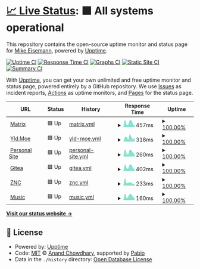 # [📈 Live Status](https://demo.upptime.js.org): <!--live status--> **🟩 All systems operational**

This repository contains the open-source uptime monitor and status page for [Mike Eisemann](https://michaeleisemann.com/), powered by [Upptime](https://github.com/upptime/upptime).

[![Uptime CI](https://github.com/androidkitkat/upptime/workflows/Uptime%20CI/badge.svg)](https://github.com/androidkitkat/upptime/actions?query=workflow%3A%22Uptime+CI%22)
[![Response Time CI](https://github.com/androidkitkat/upptime/workflows/Response%20Time%20CI/badge.svg)](https://github.com/androidkitkat/upptime/actions?query=workflow%3A%22Response+Time+CI%22)
[![Graphs CI](https://github.com/androidkitkat/upptime/workflows/Graphs%20CI/badge.svg)](https://github.com/androidkitkat/upptime/actions?query=workflow%3A%22Graphs+CI%22)
[![Static Site CI](https://github.com/androidkitkat/upptime/workflows/Static%20Site%20CI/badge.svg)](https://github.com/androidkitkat/upptime/actions?query=workflow%3A%22Static+Site+CI%22)
[![Summary CI](https://github.com/androidkitkat/upptime/workflows/Summary%20CI/badge.svg)](https://github.com/androidkitkat/upptime/actions?query=workflow%3A%22Summary+CI%22)

With [Upptime](https://upptime.js.org), you can get your own unlimited and free uptime monitor and status page, powered entirely by a GitHub repository. We use [Issues](https://github.com/androidkitkat/upptime/issues) as incident reports, [Actions](https://github.com/androidkitkat/upptime/actions) as uptime monitors, and [Pages](https://demo.upptime.js.org) for the status page.

<!--start: status pages-->
<!-- This summary is generated by Upptime (https://github.com/upptime/upptime) -->
<!-- Do not edit this manually, your changes will be overwritten -->
<!-- prettier-ignore -->
| URL | Status | History | Response Time | Uptime |
| --- | ------ | ------- | ------------- | ------ |
| <img alt="" src="https://icons.duckduckgo.com/ip3/matrix.eisemann.us.ico" height="13"> [Matrix](https://matrix.eisemann.us) | 🟩 Up | [matrix.yml](https://github.com/AndroidKitKat/upptime/commits/HEAD/history/matrix.yml) | <details><summary><img alt="Response time graph" src="./graphs/matrix/response-time-week.png" height="20"> 457ms</summary><br><a href="https://status.michaeleisemann.com/history/matrix"><img alt="Response time 423" src="https://img.shields.io/endpoint?url=https%3A%2F%2Fraw.githubusercontent.com%2FAndroidKitKat%2Fupptime%2FHEAD%2Fapi%2Fmatrix%2Fresponse-time.json"></a><br><a href="https://status.michaeleisemann.com/history/matrix"><img alt="24-hour response time 226" src="https://img.shields.io/endpoint?url=https%3A%2F%2Fraw.githubusercontent.com%2FAndroidKitKat%2Fupptime%2FHEAD%2Fapi%2Fmatrix%2Fresponse-time-day.json"></a><br><a href="https://status.michaeleisemann.com/history/matrix"><img alt="7-day response time 457" src="https://img.shields.io/endpoint?url=https%3A%2F%2Fraw.githubusercontent.com%2FAndroidKitKat%2Fupptime%2FHEAD%2Fapi%2Fmatrix%2Fresponse-time-week.json"></a><br><a href="https://status.michaeleisemann.com/history/matrix"><img alt="30-day response time 408" src="https://img.shields.io/endpoint?url=https%3A%2F%2Fraw.githubusercontent.com%2FAndroidKitKat%2Fupptime%2FHEAD%2Fapi%2Fmatrix%2Fresponse-time-month.json"></a><br><a href="https://status.michaeleisemann.com/history/matrix"><img alt="1-year response time 423" src="https://img.shields.io/endpoint?url=https%3A%2F%2Fraw.githubusercontent.com%2FAndroidKitKat%2Fupptime%2FHEAD%2Fapi%2Fmatrix%2Fresponse-time-year.json"></a></details> | <details><summary><a href="https://status.michaeleisemann.com/history/matrix">100.00%</a></summary><a href="https://status.michaeleisemann.com/history/matrix"><img alt="All-time uptime 99.55%" src="https://img.shields.io/endpoint?url=https%3A%2F%2Fraw.githubusercontent.com%2FAndroidKitKat%2Fupptime%2FHEAD%2Fapi%2Fmatrix%2Fuptime.json"></a><br><a href="https://status.michaeleisemann.com/history/matrix"><img alt="24-hour uptime 100.00%" src="https://img.shields.io/endpoint?url=https%3A%2F%2Fraw.githubusercontent.com%2FAndroidKitKat%2Fupptime%2FHEAD%2Fapi%2Fmatrix%2Fuptime-day.json"></a><br><a href="https://status.michaeleisemann.com/history/matrix"><img alt="7-day uptime 100.00%" src="https://img.shields.io/endpoint?url=https%3A%2F%2Fraw.githubusercontent.com%2FAndroidKitKat%2Fupptime%2FHEAD%2Fapi%2Fmatrix%2Fuptime-week.json"></a><br><a href="https://status.michaeleisemann.com/history/matrix"><img alt="30-day uptime 99.73%" src="https://img.shields.io/endpoint?url=https%3A%2F%2Fraw.githubusercontent.com%2FAndroidKitKat%2Fupptime%2FHEAD%2Fapi%2Fmatrix%2Fuptime-month.json"></a><br><a href="https://status.michaeleisemann.com/history/matrix"><img alt="1-year uptime 99.55%" src="https://img.shields.io/endpoint?url=https%3A%2F%2Fraw.githubusercontent.com%2FAndroidKitKat%2Fupptime%2FHEAD%2Fapi%2Fmatrix%2Fuptime-year.json"></a></details>
| <img alt="" src="https://icons.duckduckgo.com/ip3/yld.moe.ico" height="13"> [Yld.Moe](https://yld.moe) | 🟩 Up | [yld-moe.yml](https://github.com/AndroidKitKat/upptime/commits/HEAD/history/yld-moe.yml) | <details><summary><img alt="Response time graph" src="./graphs/yld-moe/response-time-week.png" height="20"> 318ms</summary><br><a href="https://status.michaeleisemann.com/history/yld-moe"><img alt="Response time 471" src="https://img.shields.io/endpoint?url=https%3A%2F%2Fraw.githubusercontent.com%2FAndroidKitKat%2Fupptime%2FHEAD%2Fapi%2Fyld-moe%2Fresponse-time.json"></a><br><a href="https://status.michaeleisemann.com/history/yld-moe"><img alt="24-hour response time 273" src="https://img.shields.io/endpoint?url=https%3A%2F%2Fraw.githubusercontent.com%2FAndroidKitKat%2Fupptime%2FHEAD%2Fapi%2Fyld-moe%2Fresponse-time-day.json"></a><br><a href="https://status.michaeleisemann.com/history/yld-moe"><img alt="7-day response time 318" src="https://img.shields.io/endpoint?url=https%3A%2F%2Fraw.githubusercontent.com%2FAndroidKitKat%2Fupptime%2FHEAD%2Fapi%2Fyld-moe%2Fresponse-time-week.json"></a><br><a href="https://status.michaeleisemann.com/history/yld-moe"><img alt="30-day response time 501" src="https://img.shields.io/endpoint?url=https%3A%2F%2Fraw.githubusercontent.com%2FAndroidKitKat%2Fupptime%2FHEAD%2Fapi%2Fyld-moe%2Fresponse-time-month.json"></a><br><a href="https://status.michaeleisemann.com/history/yld-moe"><img alt="1-year response time 471" src="https://img.shields.io/endpoint?url=https%3A%2F%2Fraw.githubusercontent.com%2FAndroidKitKat%2Fupptime%2FHEAD%2Fapi%2Fyld-moe%2Fresponse-time-year.json"></a></details> | <details><summary><a href="https://status.michaeleisemann.com/history/yld-moe">100.00%</a></summary><a href="https://status.michaeleisemann.com/history/yld-moe"><img alt="All-time uptime 100.00%" src="https://img.shields.io/endpoint?url=https%3A%2F%2Fraw.githubusercontent.com%2FAndroidKitKat%2Fupptime%2FHEAD%2Fapi%2Fyld-moe%2Fuptime.json"></a><br><a href="https://status.michaeleisemann.com/history/yld-moe"><img alt="24-hour uptime 100.00%" src="https://img.shields.io/endpoint?url=https%3A%2F%2Fraw.githubusercontent.com%2FAndroidKitKat%2Fupptime%2FHEAD%2Fapi%2Fyld-moe%2Fuptime-day.json"></a><br><a href="https://status.michaeleisemann.com/history/yld-moe"><img alt="7-day uptime 100.00%" src="https://img.shields.io/endpoint?url=https%3A%2F%2Fraw.githubusercontent.com%2FAndroidKitKat%2Fupptime%2FHEAD%2Fapi%2Fyld-moe%2Fuptime-week.json"></a><br><a href="https://status.michaeleisemann.com/history/yld-moe"><img alt="30-day uptime 100.00%" src="https://img.shields.io/endpoint?url=https%3A%2F%2Fraw.githubusercontent.com%2FAndroidKitKat%2Fupptime%2FHEAD%2Fapi%2Fyld-moe%2Fuptime-month.json"></a><br><a href="https://status.michaeleisemann.com/history/yld-moe"><img alt="1-year uptime 100.00%" src="https://img.shields.io/endpoint?url=https%3A%2F%2Fraw.githubusercontent.com%2FAndroidKitKat%2Fupptime%2FHEAD%2Fapi%2Fyld-moe%2Fuptime-year.json"></a></details>
| <img alt="" src="https://icons.duckduckgo.com/ip3/michaeleisemann.com.ico" height="13"> [Personal Site](https://michaeleisemann.com) | 🟩 Up | [personal-site.yml](https://github.com/AndroidKitKat/upptime/commits/HEAD/history/personal-site.yml) | <details><summary><img alt="Response time graph" src="./graphs/personal-site/response-time-week.png" height="20"> 260ms</summary><br><a href="https://status.michaeleisemann.com/history/personal-site"><img alt="Response time 235" src="https://img.shields.io/endpoint?url=https%3A%2F%2Fraw.githubusercontent.com%2FAndroidKitKat%2Fupptime%2FHEAD%2Fapi%2Fpersonal-site%2Fresponse-time.json"></a><br><a href="https://status.michaeleisemann.com/history/personal-site"><img alt="24-hour response time 189" src="https://img.shields.io/endpoint?url=https%3A%2F%2Fraw.githubusercontent.com%2FAndroidKitKat%2Fupptime%2FHEAD%2Fapi%2Fpersonal-site%2Fresponse-time-day.json"></a><br><a href="https://status.michaeleisemann.com/history/personal-site"><img alt="7-day response time 260" src="https://img.shields.io/endpoint?url=https%3A%2F%2Fraw.githubusercontent.com%2FAndroidKitKat%2Fupptime%2FHEAD%2Fapi%2Fpersonal-site%2Fresponse-time-week.json"></a><br><a href="https://status.michaeleisemann.com/history/personal-site"><img alt="30-day response time 235" src="https://img.shields.io/endpoint?url=https%3A%2F%2Fraw.githubusercontent.com%2FAndroidKitKat%2Fupptime%2FHEAD%2Fapi%2Fpersonal-site%2Fresponse-time-month.json"></a><br><a href="https://status.michaeleisemann.com/history/personal-site"><img alt="1-year response time 235" src="https://img.shields.io/endpoint?url=https%3A%2F%2Fraw.githubusercontent.com%2FAndroidKitKat%2Fupptime%2FHEAD%2Fapi%2Fpersonal-site%2Fresponse-time-year.json"></a></details> | <details><summary><a href="https://status.michaeleisemann.com/history/personal-site">100.00%</a></summary><a href="https://status.michaeleisemann.com/history/personal-site"><img alt="All-time uptime 99.65%" src="https://img.shields.io/endpoint?url=https%3A%2F%2Fraw.githubusercontent.com%2FAndroidKitKat%2Fupptime%2FHEAD%2Fapi%2Fpersonal-site%2Fuptime.json"></a><br><a href="https://status.michaeleisemann.com/history/personal-site"><img alt="24-hour uptime 100.00%" src="https://img.shields.io/endpoint?url=https%3A%2F%2Fraw.githubusercontent.com%2FAndroidKitKat%2Fupptime%2FHEAD%2Fapi%2Fpersonal-site%2Fuptime-day.json"></a><br><a href="https://status.michaeleisemann.com/history/personal-site"><img alt="7-day uptime 100.00%" src="https://img.shields.io/endpoint?url=https%3A%2F%2Fraw.githubusercontent.com%2FAndroidKitKat%2Fupptime%2FHEAD%2Fapi%2Fpersonal-site%2Fuptime-week.json"></a><br><a href="https://status.michaeleisemann.com/history/personal-site"><img alt="30-day uptime 99.73%" src="https://img.shields.io/endpoint?url=https%3A%2F%2Fraw.githubusercontent.com%2FAndroidKitKat%2Fupptime%2FHEAD%2Fapi%2Fpersonal-site%2Fuptime-month.json"></a><br><a href="https://status.michaeleisemann.com/history/personal-site"><img alt="1-year uptime 99.65%" src="https://img.shields.io/endpoint?url=https%3A%2F%2Fraw.githubusercontent.com%2FAndroidKitKat%2Fupptime%2FHEAD%2Fapi%2Fpersonal-site%2Fuptime-year.json"></a></details>
| <img alt="" src="https://icons.duckduckgo.com/ip3/code.michaeleisemann.com.ico" height="13"> [Gitea](https://code.michaeleisemann.com) | 🟩 Up | [gitea.yml](https://github.com/AndroidKitKat/upptime/commits/HEAD/history/gitea.yml) | <details><summary><img alt="Response time graph" src="./graphs/gitea/response-time-week.png" height="20"> 402ms</summary><br><a href="https://status.michaeleisemann.com/history/gitea"><img alt="Response time 390" src="https://img.shields.io/endpoint?url=https%3A%2F%2Fraw.githubusercontent.com%2FAndroidKitKat%2Fupptime%2FHEAD%2Fapi%2Fgitea%2Fresponse-time.json"></a><br><a href="https://status.michaeleisemann.com/history/gitea"><img alt="24-hour response time 327" src="https://img.shields.io/endpoint?url=https%3A%2F%2Fraw.githubusercontent.com%2FAndroidKitKat%2Fupptime%2FHEAD%2Fapi%2Fgitea%2Fresponse-time-day.json"></a><br><a href="https://status.michaeleisemann.com/history/gitea"><img alt="7-day response time 402" src="https://img.shields.io/endpoint?url=https%3A%2F%2Fraw.githubusercontent.com%2FAndroidKitKat%2Fupptime%2FHEAD%2Fapi%2Fgitea%2Fresponse-time-week.json"></a><br><a href="https://status.michaeleisemann.com/history/gitea"><img alt="30-day response time 388" src="https://img.shields.io/endpoint?url=https%3A%2F%2Fraw.githubusercontent.com%2FAndroidKitKat%2Fupptime%2FHEAD%2Fapi%2Fgitea%2Fresponse-time-month.json"></a><br><a href="https://status.michaeleisemann.com/history/gitea"><img alt="1-year response time 390" src="https://img.shields.io/endpoint?url=https%3A%2F%2Fraw.githubusercontent.com%2FAndroidKitKat%2Fupptime%2FHEAD%2Fapi%2Fgitea%2Fresponse-time-year.json"></a></details> | <details><summary><a href="https://status.michaeleisemann.com/history/gitea">100.00%</a></summary><a href="https://status.michaeleisemann.com/history/gitea"><img alt="All-time uptime 99.65%" src="https://img.shields.io/endpoint?url=https%3A%2F%2Fraw.githubusercontent.com%2FAndroidKitKat%2Fupptime%2FHEAD%2Fapi%2Fgitea%2Fuptime.json"></a><br><a href="https://status.michaeleisemann.com/history/gitea"><img alt="24-hour uptime 100.00%" src="https://img.shields.io/endpoint?url=https%3A%2F%2Fraw.githubusercontent.com%2FAndroidKitKat%2Fupptime%2FHEAD%2Fapi%2Fgitea%2Fuptime-day.json"></a><br><a href="https://status.michaeleisemann.com/history/gitea"><img alt="7-day uptime 100.00%" src="https://img.shields.io/endpoint?url=https%3A%2F%2Fraw.githubusercontent.com%2FAndroidKitKat%2Fupptime%2FHEAD%2Fapi%2Fgitea%2Fuptime-week.json"></a><br><a href="https://status.michaeleisemann.com/history/gitea"><img alt="30-day uptime 99.73%" src="https://img.shields.io/endpoint?url=https%3A%2F%2Fraw.githubusercontent.com%2FAndroidKitKat%2Fupptime%2FHEAD%2Fapi%2Fgitea%2Fuptime-month.json"></a><br><a href="https://status.michaeleisemann.com/history/gitea"><img alt="1-year uptime 99.65%" src="https://img.shields.io/endpoint?url=https%3A%2F%2Fraw.githubusercontent.com%2FAndroidKitKat%2Fupptime%2FHEAD%2Fapi%2Fgitea%2Fuptime-year.json"></a></details>
| <img alt="" src="https://icons.duckduckgo.com/ip3/znc.waifupaste.moe.ico" height="13"> [ZNC](https://znc.waifupaste.moe:42069) | 🟩 Up | [znc.yml](https://github.com/AndroidKitKat/upptime/commits/HEAD/history/znc.yml) | <details><summary><img alt="Response time graph" src="./graphs/znc/response-time-week.png" height="20"> 233ms</summary><br><a href="https://status.michaeleisemann.com/history/znc"><img alt="Response time 282" src="https://img.shields.io/endpoint?url=https%3A%2F%2Fraw.githubusercontent.com%2FAndroidKitKat%2Fupptime%2FHEAD%2Fapi%2Fznc%2Fresponse-time.json"></a><br><a href="https://status.michaeleisemann.com/history/znc"><img alt="24-hour response time 89" src="https://img.shields.io/endpoint?url=https%3A%2F%2Fraw.githubusercontent.com%2FAndroidKitKat%2Fupptime%2FHEAD%2Fapi%2Fznc%2Fresponse-time-day.json"></a><br><a href="https://status.michaeleisemann.com/history/znc"><img alt="7-day response time 233" src="https://img.shields.io/endpoint?url=https%3A%2F%2Fraw.githubusercontent.com%2FAndroidKitKat%2Fupptime%2FHEAD%2Fapi%2Fznc%2Fresponse-time-week.json"></a><br><a href="https://status.michaeleisemann.com/history/znc"><img alt="30-day response time 278" src="https://img.shields.io/endpoint?url=https%3A%2F%2Fraw.githubusercontent.com%2FAndroidKitKat%2Fupptime%2FHEAD%2Fapi%2Fznc%2Fresponse-time-month.json"></a><br><a href="https://status.michaeleisemann.com/history/znc"><img alt="1-year response time 282" src="https://img.shields.io/endpoint?url=https%3A%2F%2Fraw.githubusercontent.com%2FAndroidKitKat%2Fupptime%2FHEAD%2Fapi%2Fznc%2Fresponse-time-year.json"></a></details> | <details><summary><a href="https://status.michaeleisemann.com/history/znc">100.00%</a></summary><a href="https://status.michaeleisemann.com/history/znc"><img alt="All-time uptime 100.00%" src="https://img.shields.io/endpoint?url=https%3A%2F%2Fraw.githubusercontent.com%2FAndroidKitKat%2Fupptime%2FHEAD%2Fapi%2Fznc%2Fuptime.json"></a><br><a href="https://status.michaeleisemann.com/history/znc"><img alt="24-hour uptime 100.00%" src="https://img.shields.io/endpoint?url=https%3A%2F%2Fraw.githubusercontent.com%2FAndroidKitKat%2Fupptime%2FHEAD%2Fapi%2Fznc%2Fuptime-day.json"></a><br><a href="https://status.michaeleisemann.com/history/znc"><img alt="7-day uptime 100.00%" src="https://img.shields.io/endpoint?url=https%3A%2F%2Fraw.githubusercontent.com%2FAndroidKitKat%2Fupptime%2FHEAD%2Fapi%2Fznc%2Fuptime-week.json"></a><br><a href="https://status.michaeleisemann.com/history/znc"><img alt="30-day uptime 100.00%" src="https://img.shields.io/endpoint?url=https%3A%2F%2Fraw.githubusercontent.com%2FAndroidKitKat%2Fupptime%2FHEAD%2Fapi%2Fznc%2Fuptime-month.json"></a><br><a href="https://status.michaeleisemann.com/history/znc"><img alt="1-year uptime 100.00%" src="https://img.shields.io/endpoint?url=https%3A%2F%2Fraw.githubusercontent.com%2FAndroidKitKat%2Fupptime%2FHEAD%2Fapi%2Fznc%2Fuptime-year.json"></a></details>
| <img alt="" src="https://icons.duckduckgo.com/ip3/music.graped.net.ico" height="13"> [Music](https://music.graped.net) | 🟩 Up | [music.yml](https://github.com/AndroidKitKat/upptime/commits/HEAD/history/music.yml) | <details><summary><img alt="Response time graph" src="./graphs/music/response-time-week.png" height="20"> 160ms</summary><br><a href="https://status.michaeleisemann.com/history/music"><img alt="Response time 180" src="https://img.shields.io/endpoint?url=https%3A%2F%2Fraw.githubusercontent.com%2FAndroidKitKat%2Fupptime%2FHEAD%2Fapi%2Fmusic%2Fresponse-time.json"></a><br><a href="https://status.michaeleisemann.com/history/music"><img alt="24-hour response time 78" src="https://img.shields.io/endpoint?url=https%3A%2F%2Fraw.githubusercontent.com%2FAndroidKitKat%2Fupptime%2FHEAD%2Fapi%2Fmusic%2Fresponse-time-day.json"></a><br><a href="https://status.michaeleisemann.com/history/music"><img alt="7-day response time 160" src="https://img.shields.io/endpoint?url=https%3A%2F%2Fraw.githubusercontent.com%2FAndroidKitKat%2Fupptime%2FHEAD%2Fapi%2Fmusic%2Fresponse-time-week.json"></a><br><a href="https://status.michaeleisemann.com/history/music"><img alt="30-day response time 180" src="https://img.shields.io/endpoint?url=https%3A%2F%2Fraw.githubusercontent.com%2FAndroidKitKat%2Fupptime%2FHEAD%2Fapi%2Fmusic%2Fresponse-time-month.json"></a><br><a href="https://status.michaeleisemann.com/history/music"><img alt="1-year response time 180" src="https://img.shields.io/endpoint?url=https%3A%2F%2Fraw.githubusercontent.com%2FAndroidKitKat%2Fupptime%2FHEAD%2Fapi%2Fmusic%2Fresponse-time-year.json"></a></details> | <details><summary><a href="https://status.michaeleisemann.com/history/music">100.00%</a></summary><a href="https://status.michaeleisemann.com/history/music"><img alt="All-time uptime 100.00%" src="https://img.shields.io/endpoint?url=https%3A%2F%2Fraw.githubusercontent.com%2FAndroidKitKat%2Fupptime%2FHEAD%2Fapi%2Fmusic%2Fuptime.json"></a><br><a href="https://status.michaeleisemann.com/history/music"><img alt="24-hour uptime 100.00%" src="https://img.shields.io/endpoint?url=https%3A%2F%2Fraw.githubusercontent.com%2FAndroidKitKat%2Fupptime%2FHEAD%2Fapi%2Fmusic%2Fuptime-day.json"></a><br><a href="https://status.michaeleisemann.com/history/music"><img alt="7-day uptime 100.00%" src="https://img.shields.io/endpoint?url=https%3A%2F%2Fraw.githubusercontent.com%2FAndroidKitKat%2Fupptime%2FHEAD%2Fapi%2Fmusic%2Fuptime-week.json"></a><br><a href="https://status.michaeleisemann.com/history/music"><img alt="30-day uptime 100.00%" src="https://img.shields.io/endpoint?url=https%3A%2F%2Fraw.githubusercontent.com%2FAndroidKitKat%2Fupptime%2FHEAD%2Fapi%2Fmusic%2Fuptime-month.json"></a><br><a href="https://status.michaeleisemann.com/history/music"><img alt="1-year uptime 100.00%" src="https://img.shields.io/endpoint?url=https%3A%2F%2Fraw.githubusercontent.com%2FAndroidKitKat%2Fupptime%2FHEAD%2Fapi%2Fmusic%2Fuptime-year.json"></a></details>

<!--end: status pages-->

[**Visit our status website →**](https://demo.upptime.js.org)

## 📄 License

- Powered by: [Upptime](https://github.com/upptime/upptime)
- Code: [MIT](./LICENSE) © [Anand Chowdhary](https://anandchowdhary.com), supported by [Pabio](https://pabio.com)
- Data in the `./history` directory: [Open Database License](https://opendatacommons.org/licenses/odbl/1-0/)
